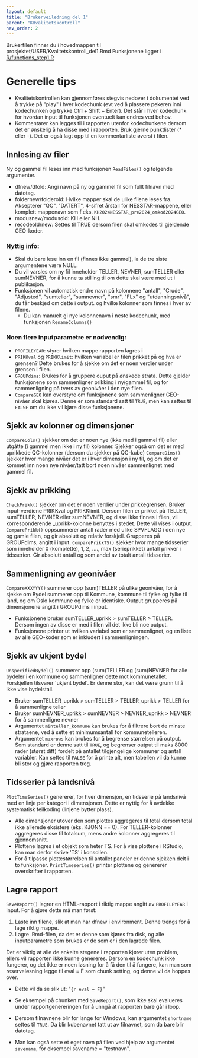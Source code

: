 ```yaml
---
layout: default
title: "Brukerveiledning del 1" 
parent: "KHvalitetskontroll"
nav_order: 2  
---
```


Brukerfilen finner du i hovedmappen til prosjektet/USER/Kvalitetskontroll_del1.Rmd
Funksjonene ligger i [R/functions_step1.R](https://github.com/helseprofil/KHvalitetskontroll/blob/main/R/functions_step1.R)

# Generelle tips
- Kvalitetskontrollen kan gjennomføres stegvis nedover i dokumentet ved å trykke på "play" i hver kodechunk (evt ved å plassere pekeren inni kodechunken og trykke Ctrl + Shift + Enter). Det står i hver kodechunk for hvordan input til funksjonen eventuelt kan endres ved behov. 
- Kommentarer kan legges til i rapporten utenfor kodechunkene dersom det er ønskelig å ha disse med i rapporten. Bruk gjerne punktlister (* eller -). Det er også lagt opp til en kommentarliste øverst i filen. 

## Innlesing av filer
Ny og gammel fil leses inn med funksjonen `ReadFiles()` og følgende argumenter.
- dfnew/dfold: Angi navn på ny og gammel fil som fullt filnavn med datotag. 
- foldernew/folderold: Hvilke mapper skal de ulike filene leses fra. Aksepterer "QC", "DATERT", 4-sifret årstall for NESSTAR-mappene, eller komplett mappenavn som f.eks. `KH2024NESSTAR_pre2024_omkod2024GEO`. 
- modusnew/modusold: KH eller NH. 
- recodeold/new: Settes til TRUE dersom filen skal omkodes til gjeldende GEO-koder. 

### Nyttig info: 
- Skal du bare lese inn en fil (finnes ikke gammel), la de tre siste argumentene være NULL. 
- Du vil varsles om ny fil inneholder TELLER, NEVNER, sumTELLER eller sumNEVNER, for å kunne ta stilling til om dette skal være med ut i publikasjon.
- Funksjonen vil automatisk endre navn på kolonnene "antall", "Crude", "Adjusted", "sumteller", "sumnevner", "smr", "FLx" og "utdanningsnivå", du får beskjed om dette i output. og hvilke kolonner som finnes i hver av filene. 
    - Du kan manuelt gi nye kolonnenavn i neste kodechunk, med funksjonen `RenameColumns()`

### Noen flere inputparametre er nødvendig:
- `PROFILEYEAR`: styrer hvilken mappe rapporten lagres i
- `PRIKKval` og `PRIKKlimit`: hvilken variabel er filen prikket på og hva er grensen? Dette brukes for å sjekke om det er noen verdier under grensen i filen.  
- `GROUPdims`: Brukes for å gruppere ouput på ønskede strata. Dette gjelder funksjonene som sammenligner prikking i ny/gammel fil, og for sammenligning på tvers av geonivåer i den nye filen.
- `CompareGEO` kan overstyre om funksjonene som sammenligner GEO-nivåer skal kjøres. Denne er som standard satt til `TRUE`, men kan settes til `FALSE` om du ikke vil kjøre disse funksjonene. 

## Sjekk av kolonner og dimensjoner

`CompareCols()` sjekker om det er noen nye (ikke med i gammel fil) eller utgåtte (i gammel men ikke i ny fil) kolonner. Sjekker også om det er med uprikkede QC-kolonner (dersom du sjekker på QC-kube)
`CompareDims()` sjekker hvor mange nivåer det er i hver dimensjon i ny fil, og om det er kommet inn noen nye nivåer/tatt bort noen nivåer sammenlignet med gammel fil. 

## Sjekk av prikking
`CheckPrikk()` sjekker om det er noen verdier under prikkegrensen. Bruker input-verdiene PRIKKval og PRIKKlimit. Dersom filen er prikket på TELLER, sumTELLER, NEVNER eller sumNEVNER, og disse ikke finnes i filen, vil korresponderende _uprikk-kolonne benyttes i stedet. Dette vil vises i output. 
`ComparePrikk()` oppsummerer antall rader med ulike SPVFLAGG i den nye og gamle filen, og gir absolutt og relativ forskjell. Grupperes på GROUPdims, angitt i input. 
`ComparePrikkTS()` sjekker hvor mange tidsserier som inneholder 0 (komplette), 1, 2, ...., max (serieprikket) antall prikker i tidsserien. Gir absolutt antall og som andel av totalt antall tidsserier. 

## Sammenligning av geonivåer
`CompareXXXYYY()` summerer opp (sum)TELLER på ulike geonivåer, for å sjekke om Bydel summerer opp til Kommune, kommune til fylke og fylke til land, og om Oslo kommune og fylke er identiske. Output grupperes på dimensjonene angitt i GROUPdims i input. 
- Funksjonene bruker sumTELLER_uprikk > sumTELLER > TELLER. Dersom ingen av disse er med i filen vil det ikke bli noe output. 
- Funksjonene printer ut hvilken variabel som er sammenlignet, og en liste av alle GEO-koder som er inkludert i sammenligningen. 

## Sjekk av ukjent bydel
`UnspecifiedBydel()` summerer opp (sum)TELLER og (sum)NEVNER for alle bydeler i en kommune og sammenligner dette mot kommunetallet. Forskjellen tilsvarer 'ukjent bydel'. Er denne stor, kan det være grunn til å ikke vise bydelstall. 
- Bruker sumTELLER_uprikk > sumTELLER > TELLER_uprikk > TELLER for å sammenligne teller
- Bruker sumNEVNER_uprikk > sumNEVNER > NEVNER_uprikk > NEVNER for å sammenligne nevner
- Argumentet `minteller_kommune` kan brukes for å filtrere bort de minste strataene, ved å sette et minimumsantall for kommunetelleren.
- Argumentet `maxrows` kan brukes for å begrense størrelsen på output. Som standard er denne satt til `TRUE`, og begrenser output til maks 8000 rader (størst diff) fordelt på antallet tilgjengelige kommuner og antall variabler. Kan settes til `FALSE` for å printe alt, men tabellen vil da kunne bli stor og gjøre rapporten treg.

## Tidsserier på landsnivå
`PlotTimeSeries()` genererer, for hver dimensjon, en tidsserie på landsnivå med en linje per kategori i dimensjonen. Dette er nyttig for å avdekke systematisk feilkoding (linjene bytter plass). 
- Alle dimensjoner utover den som plottes aggregeres til total dersom total ikke allerede eksistere (eks. KJONN == 0). For TELLER-kolonner aggregeres disse til totalsum, mens andre kolonner aggregeres til gjennomsnitt.
- Plottene lagres i et objekt som heter TS. For å vise plottene i RStudio, kan man derfor skrive 'TS' i konsollen. 
- For å tilpasse plottestørrelsen til antallet paneler er denne sjekken delt i to funksjoner. `PrintTimeseries()` printer plottene og genererer overskrifter i rapporten.

## Lagre rapport
`SaveReport()` lagrer en HTML-rapport i riktig mappe angitt av `PROFILEYEAR` i input. For å gjøre dette må man først:
1. Laste inn filene, slik at man har dfnew i environment. Denne trengs for å lage riktig mappe.
2. Lagre .Rmd-filen, da det er denne som kjøres fra disk, og alle inputparametre som brukes er de som er i den lagrede filen. 

Det er viktig at alle de enkelte stegene i rapporten kjører uten problem, ellers vil rapporten ikke kunne genereres. Dersom en kodechunk ikke fungerer, og det ikke er noen løsning for å få den til å fungere, kan man som reserveløsning legge til eval = F som chunk setting, og denne vil da hoppes over. 
- Dette vil da se slik ut: "```{r eval = F}```"
- Se eksempel på chunken med `SaveReport()`, som ikke skal evalueres under rapportgenereringen for å unngå at rapporten bare går i loop. 

- Dersom filnavnene blir for lange for Windows, kan argumentet `shortname` settes til `TRUE`. Da blir kubenavnet tatt ut av filnavnet, som da bare blir datotag. 
- Man kan også sette et eget navn på filen ved hjelp av argumentet `savename`, for eksempel savename = "testnavn".
